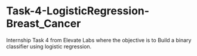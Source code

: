 # Task-4-LogisticRegression-Breast_Cancer
Internship Task 4 from Elevate Labs where the objective is to Build a binary classifier using logistic regression.
